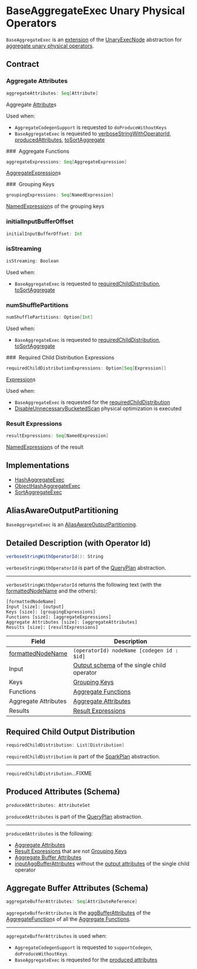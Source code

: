 # BaseAggregateExec Unary Physical Operators

`BaseAggregateExec` is an [extension](#contract) of the [UnaryExecNode](UnaryExecNode.md) abstraction for [aggregate unary physical operators](#implementations).

## Contract

### <span id="aggregateAttributes"> Aggregate Attributes

```scala
aggregateAttributes: Seq[Attribute]
```

Aggregate [Attribute](../expressions/Attribute.md)s

Used when:

* `AggregateCodegenSupport` is requested to `doProduceWithoutKeys`
* `BaseAggregateExec` is requested to [verboseStringWithOperatorId](#verboseStringWithOperatorId), [producedAttributes](#producedAttributes), [toSortAggregate](#toSortAggregate)

### <span id="aggregateExpressions"> Aggregate Functions

```scala
aggregateExpressions: Seq[AggregateExpression]
```

[AggregateExpression](../expressions/AggregateExpression.md)s

### <span id="groupingExpressions"> Grouping Keys

```scala
groupingExpressions: Seq[NamedExpression]
```

[NamedExpression](../expressions/NamedExpression.md)s of the grouping keys

### <span id="initialInputBufferOffset"> initialInputBufferOffset

```scala
initialInputBufferOffset: Int
```

### <span id="isStreaming"> isStreaming

```scala
isStreaming: Boolean
```

Used when:

* `BaseAggregateExec` is requested to [requiredChildDistribution](#requiredChildDistribution), [toSortAggregate](#toSortAggregate)

### <span id="numShufflePartitions"> numShufflePartitions

```scala
numShufflePartitions: Option[Int]
```

Used when:

* `BaseAggregateExec` is requested to [requiredChildDistribution](#requiredChildDistribution), [toSortAggregate](#toSortAggregate)

### <span id="requiredChildDistributionExpressions"> Required Child Distribution Expressions

```scala
requiredChildDistributionExpressions: Option[Seq[Expression]]
```

[Expression](../expressions/Expression.md)s

Used when:

* `BaseAggregateExec` is requested for the [requiredChildDistribution](#requiredChildDistribution)
* [DisableUnnecessaryBucketedScan](../physical-optimizations/DisableUnnecessaryBucketedScan.md) physical optimization is executed

### <span id="resultExpressions"> Result Expressions

```scala
resultExpressions: Seq[NamedExpression]
```

[NamedExpression](../expressions/NamedExpression.md)s of the result

## Implementations

* [HashAggregateExec](HashAggregateExec.md)
* [ObjectHashAggregateExec](ObjectHashAggregateExec.md)
* [SortAggregateExec](SortAggregateExec.md)

## AliasAwareOutputPartitioning

`BaseAggregateExec` is an [AliasAwareOutputPartitioning](AliasAwareOutputPartitioning.md).

## <span id="verboseStringWithOperatorId"> Detailed Description (with Operator Id)

```scala
verboseStringWithOperatorId(): String
```

`verboseStringWithOperatorId` is part of the [QueryPlan](../catalyst/QueryPlan.md#verboseStringWithOperatorId) abstraction.

---

`verboseStringWithOperatorId` returns the following text (with the [formattedNodeName](../catalyst/QueryPlan.md#formattedNodeName) and the others):

```text
[formattedNodeName]
Input [size]: [output]
Keys [size]: [groupingExpressions]
Functions [size]: [aggregateExpressions]
Aggregate Attributes [size]: [aggregateAttributes]
Results [size]: [resultExpressions]
```

Field | Description
------|------------
 [formattedNodeName](../catalyst/QueryPlan.md#formattedNodeName) | `(operatorId) nodeName [codegen id : $id]`
 Input | [Output schema](../catalyst/QueryPlan.md#output) of the single child operator
 Keys | [Grouping Keys](#groupingExpressions)
 Functions | [Aggregate Functions](#aggregateExpressions)
 Aggregate Attributes | [Aggregate Attributes](#aggregateAttributes)
 Results | [Result Expressions](#resultExpressions)

## <span id="requiredChildDistribution"> Required Child Output Distribution

```scala
requiredChildDistribution: List[Distribution]
```

`requiredChildDistribution` is part of the [SparkPlan](SparkPlan.md#requiredChildDistribution) abstraction.

---

`requiredChildDistribution`...FIXME

## <span id="producedAttributes"> Produced Attributes (Schema)

```scala
producedAttributes: AttributeSet
```

`producedAttributes` is part of the [QueryPlan](../catalyst/QueryPlan.md#producedAttributes) abstraction.

---

`producedAttributes` is the following:

* [Aggregate Attributes](#aggregateAttributes)
* [Result Expressions](#resultExpressions) that are not [Grouping Keys](#groupingExpressions)
* [Aggregate Buffer Attributes](#aggregateBufferAttributes)
* [inputAggBufferAttributes](#inputAggBufferAttributes) without the [output attributes](../catalyst/QueryPlan.md#output) of the single child operator

## <span id="aggregateBufferAttributes"> Aggregate Buffer Attributes (Schema)

```scala
aggregateBufferAttributes: Seq[AttributeReference]
```

`aggregateBufferAttributes` is the [aggBufferAttributes](../expressions/AggregateFunction.md#aggBufferAttributes) of the [AggregateFunction](../expressions/AggregateExpression.md#aggregateFunction)s of all the [Aggregate Functions](#aggregateExpressions).

---

`aggregateBufferAttributes` is used when:

* `AggregateCodegenSupport` is requested to `supportCodegen`, `doProduceWithoutKeys`
* `BaseAggregateExec` is requested for the [produced attributes](#producedAttributes)
